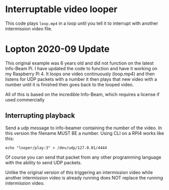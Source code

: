 # Interruptable video looper

This code plays `loop.mp4` in a loop until you tell it to interrupt with
another intermission video file.

# Lopton 2020-09 Update

This original example was 6 years old and did not function on the latest Info-Beam Pi.
I have updated the code to function and have it working on my Raspberry Pi 4.
It loops one video continuously (loop.mp4) and then listens for UDP packets with a number
it then plays that new video with a number until it is finished then goes back to the
looped video.

All of this is based on the incredible Info-Beam, which requires a license if used commercially

## Interrupting playback

Send a udp message to info-beamer containing the number of the video.
In this version the filename MUST BE a number.
Using CLI on a RPI4 works like this:

```
echo "looper/play:3" > /dev/udp/127.0.01/4444
```

Of course you can send that packet from any other programming language
with the ability to send UDP packets.

Unlike the original version of this triggering an intermission video 
while another intermission video is already running does NOT replace 
the running intermission video.
